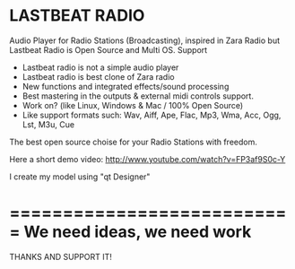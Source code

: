 LASTBEAT RADIO
==============

Audio Player for Radio Stations (Broadcasting), inspired in Zara Radio but Lastbeat Radio is Open Source and Multi OS. Support


* Lastbeat radio is not a simple audio player
* Lastbeat radio is best clone of Zara radio
* New functions and integrated effects/sound processing
* Best mastering in the outputs & external midi controls support.
* Work on? (like Linux, Windows & Mac / 100% Open Source)
* Like support formats such: Wav, Aiff, Ape, Flac, Mp3, Wma, Acc, Ogg, Lst, M3u, Cue

The best open source choise for your Radio Stations with freedom.

Here a short demo video: http://www.youtube.com/watch?v=FP3af9S0c-Y

I create my model using "qt Designer"

===========================
We need ideas, we need work
===========================

THANKS AND SUPPORT IT!

